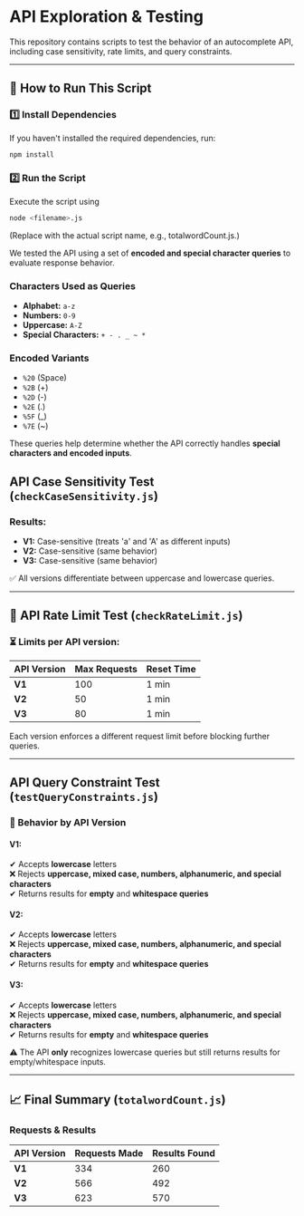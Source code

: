 # API Exploration & Testing 

This repository contains scripts to test the behavior of an autocomplete API, including case sensitivity, rate limits, and query constraints.

---

## 📌 How to Run This Script

### 1️⃣ Install Dependencies  
If you haven't installed the required dependencies, run:  
```sh
npm install
```
### 2️⃣ Run the Script
Execute the script using
```sh
node <filename>.js
```
(Replace <filename> with the actual script name, e.g., totalwordCount.js.)



We tested the API using a set of **encoded and special character queries** to evaluate response behavior.

### **Characters Used as Queries**
- **Alphabet:** `a-z`
- **Numbers:** `0-9`
- **Uppercase:** `A-Z`
- **Special Characters:** `+ - . _ ~ *`

### **Encoded Variants**
- `%20` (Space)
- `%2B` (+)
- `%2D` (-)
- `%2E` (.)
- `%5F` (_)
- `%7E` (~)

These queries help determine whether the API correctly handles **special characters and encoded inputs**.


##  API Case Sensitivity Test (`checkCaseSensitivity.js`)

###  Results:  
- **V1:** Case-sensitive (treats 'a' and 'A' as different inputs)  
- **V2:** Case-sensitive (same behavior)  
- **V3:** Case-sensitive (same behavior)  

✅ All versions differentiate between uppercase and lowercase queries.

---

## 🚦 API Rate Limit Test (`checkRateLimit.js`)

### ⏳ Limits per API version:  
| API Version | Max Requests | Reset Time |
|-------------|-------------|------------|
| **V1**      | 100         | 1 min      |
| **V2**      | 50          | 1 min      |
| **V3**      | 80          | 1 min      |

 Each version enforces a different request limit before blocking further queries.

---

##  API Query Constraint Test (`testQueryConstraints.js`)

### 📌 Behavior by API Version  

####  V1:
✔ Accepts **lowercase** letters  
❌ Rejects **uppercase, mixed case, numbers, alphanumeric, and special characters**  
✔ Returns results for **empty** and **whitespace queries**  

#### V2:  
✔ Accepts **lowercase** letters  
❌ Rejects **uppercase, mixed case, numbers, alphanumeric, and special characters**  
✔ Returns results for **empty** and **whitespace queries**  

####  V3:  
✔ Accepts **lowercase** letters  
❌ Rejects **uppercase, mixed case, numbers, alphanumeric, and special characters**  
✔ Returns results for **empty** and **whitespace queries**  

⚠️ The API **only** recognizes lowercase queries but still returns results for empty/whitespace inputs.

---

## 📈 Final Summary (`totalwordCount.js`)

###  Requests & Results  
| API Version | Requests Made | Results Found |
|-------------|--------------|--------------|
| **V1**      | 334          | 260          |
| **V2**      | 566          | 492          |
| **V3**      | 623          | 570          |



